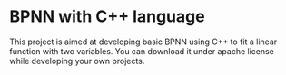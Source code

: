 # BPNN with C++ language
This project is aimed at developing basic BPNN using C++ to fit a linear function with two variables.
You can download it under apache license while developing your own projects.
